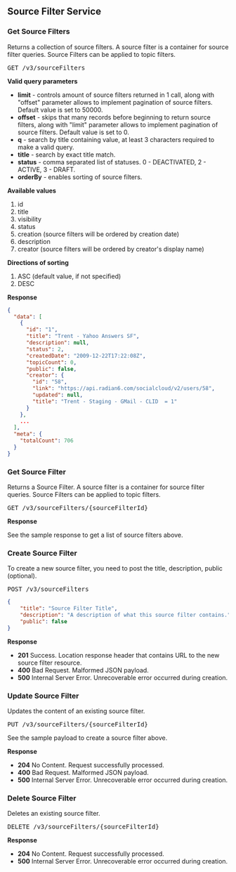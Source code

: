 ## Source Filter Service
### Get Source Filters

Returns a collection of source filters.  A source filter is a container for source filter queries.  Source Filters can be applied to topic filters.

<pre>GET /v3/sourceFilters</pre>

**Valid query parameters**

* **limit** - controls amount of source filters returned in 1 call, along with "offset" parameter allows to implement pagination of source filters. Default value is set to 50000.
* **offset** - skips that many records before beginning to return source filters, along with "limit" parameter allows to implement pagination of source filters. Default value is set to 0.
* **q** - search by title containing value, at least 3 characters required to make a valid query.
* **title** - search by exact title match.
* **status** - comma separated list of statuses. 0 - DEACTIVATED, 2 - ACTIVE, 3 - DRAFT.  
* **orderBy** - enables sorting of source filters.

**Available values**

1. id
2. title
3. visibility
4. status
5. creation (source filters will be ordered by creation date)
6. description
7. creator (source filters will be ordered by creator's display name) 

**Directions of sorting**

1. ASC (default value, if not specified)
2. DESC

**Response**
```json
{
  "data": [
    {
      "id": "1",
      "title": "Trent - Yahoo Answers SF",
      "description": null,
      "status": 2,
      "createdDate": "2009-12-22T17:22:08Z",
      "topicCount": 0,
      "public": false,
      "creator": {
        "id": "58",
        "link": "https://api.radian6.com/socialcloud/v2/users/58",
        "updated": null,
        "title": "Trent - Staging - GMail - CLID  = 1"
      }
    },
    ...
  ],
  "meta": {
    "totalCount": 706
  }
}
```
### Get Source Filter

Returns a Source Filter.  A source filter is a container for source filter queries.  Source Filters can be applied to topic filters.

<pre>GET /v3/sourceFilters/{sourceFilterId}</pre>

**Response**

See the sample response to get a list of source filters above.
    
### Create Source Filter

To create a new source filter, you need to post the title, description, public (optional).

<pre>POST /v3/sourceFilters</pre>

```json
{
    "title": "Source Filter Title",
    "description": "A description of what this source filter contains.",
    "public": false
}
```
**Response**

* **201** Success.  Location response header that contains URL to the new source filter resource.  
* **400** Bad Request.  Malformed JSON payload.  
* **500** Internal Server Error.  Unrecoverable error occurred during creation.  

### Update Source Filter

Updates the content of an existing source filter.

<pre>PUT /v3/sourceFilters/{sourceFilterId}</pre>

See the sample payload to create a source filter above.

**Response**

* **204** No Content.  Request successfully processed.  
* **400** Bad Request.  Malformed JSON payload.  
* **500** Internal Server Error.  Unrecoverable error occurred during creation.  

### Delete Source Filter

Deletes an existing source filter.

<pre>DELETE /v3/sourceFilters/{sourceFilterId}</pre>

**Response**

* **204** No Content.  Request successfully processed.  
* **500** Internal Server Error.  Unrecoverable error occurred during creation.
